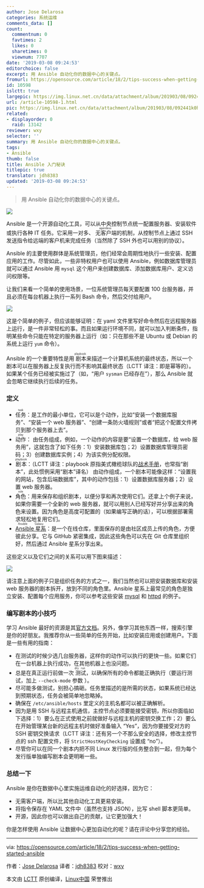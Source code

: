 ```yaml
---
author: Jose Delarosa
categories: 系统运维
comments_data: []
count:
  commentnum: 0
  favtimes: 2
  likes: 0
  sharetimes: 0
  viewnum: 7707
date: '2019-03-08 09:24:53'
editorchoice: false
excerpt: 用 Ansible 自动化你的数据中心的关键点。
fromurl: https://opensource.com/article/18/2/tips-success-when-getting-started-ansible
id: 10598
islctt: true
largepic: https://img.linux.net.cn/data/attachment/album/201903/08/092441k0hhhzjs59705hs9.jpg
url: /article-10598-1.html
pic: https://img.linux.net.cn/data/attachment/album/201903/08/092441k0hhhzjs59705hs9.jpg.thumb.jpg
related:
- displayorder: 0
  raid: 13142
reviewer: wxy
selector: ''
summary: 用 Ansible 自动化你的数据中心的关键点。
tags:
- Ansible
thumb: false
title: Ansible 入门秘诀
titlepic: true
translator: jdh8383
updated: '2019-03-08 09:24:53'
---
```



> 
> 用 Ansible 自动化你的数据中心的关键点。
> 
> 
> 


![](/data/attachment/album/201903/08/092441k0hhhzjs59705hs9.jpg)


Ansible 是一个开源自动化工具，可以从中央控制节点统一配置服务器、安装软件或执行各种 IT 任务。它采用一对多、<ruby> 无客户端 <rt>  agentless </rt></ruby>的机制，从控制节点上通过 SSH 发送指令给远端的客户机来完成任务（当然除了 SSH 外也可以用别的协议）。


Ansible 的主要使用群体是系统管理员，他们经常会周期性地执行一些安装、配置应用的工作。尽管如此，一些非特权用户也可以使用 Ansible，例如数据库管理员就可以通过 Ansible 用 `mysql` 这个用户来创建数据库、添加数据库用户、定义访问权限等。


让我们来看一个简单的使用场景，一位系统管理员每天要配置 100 台服务器，并且必须在每台机器上执行一系列 Bash 命令，然后交付给用户。


![](/data/attachment/album/201903/08/092455rs2lodzlo7op4474.png)


这是个简单的例子，但应该能够证明：在 yaml 文件里写好命令然后在远程服务器上运行，是一件非常轻松的事。而且如果运行环境不同，就可以加入判断条件，指明某些命令只能在特定的服务器上运行（如：只在那些不是 Ubuntu 或 Debian 的系统上运行 `yum` 命令）。


Ansible 的一个重要特性是用<ruby> 剧本 <rt>  playbook </rt></ruby>来描述一个计算机系统的最终状态，所以一个剧本可以在服务器上反复执行而不影响其最终状态（LCTT 译注：即是幂等的）。如果某个任务已经被实施过了（如，“用户 `sysman` 已经存在”），那么 Ansible 就会忽略它继续执行后续的任务。


### 定义


* <ruby> 任务 <rt>  task </rt></ruby>：是工作的最小单位，它可以是个动作，比如“安装一个数据库服务”、“安装一个 web 服务器”、“创建一条防火墙规则”或者“把这个配置文件拷贝到那个服务器上去”。
* <ruby> 动作 <rt>  play </rt></ruby>： 由任务组成，例如，一个动作的内容是要“设置一个数据库，给 web 服务用”，这就包含了如下任务：1）安装数据库包；2）设置数据库管理员密码；3）创建数据库实例；4）为该实例分配权限。
* <ruby> 剧本 <rt>  playbook </rt></ruby>：（LCTT 译注：playbook 原指美式橄榄球队的[战术手册](https://usafootball.com/football-playbook/)，也常指“剧本”，此处惯例采用“剧本”译名） 由动作组成，一个剧本可能像这样：“设置我的网站，包含后端数据库”，其中的动作包括：1）设置数据库服务器；2）设置 web 服务器。
* <ruby> 角色 <rt>  role </rt></ruby>：用来保存和组织剧本，以便分享和再次使用它们。还拿上个例子来说，如果你需要一个全新的 web 服务器，就可以用别人已经写好并分享出来的角色来设置。因为角色是高度可配置的（如果编写正确的话），可以根据部署需求轻松地复用它们。
* <ruby> <a href="https://galaxy.ansible.com/">  Ansible 星系 </a> <rt>  Ansible Galaxy </rt></ruby>：是一个在线仓库，里面保存的是由社区成员上传的角色，方便彼此分享。它与 GitHub 紧密集成，因此这些角色可以先在 Git 仓库里组织好，然后通过 Ansible 星系分享出来。


这些定义以及它们之间的关系可以用下图来描述：


![](/data/attachment/album/201903/08/092456wmzneaoarvh9yas6.png)


请注意上面的例子只是组织任务的方式之一，我们当然也可以把安装数据库和安装 web 服务器的剧本拆开，放到不同的角色里。Ansible 星系上最常见的角色是独立安装、配置每个应用服务，你可以参考这些安装 [mysql](https://galaxy.ansible.com/bennojoy/mysql/) 和 [httpd](https://galaxy.ansible.com/xcezx/httpd/) 的例子。


### 编写剧本的小技巧


学习 Ansible 最好的资源是其[官方文档](http://docs.ansible.com/)。另外，像学习其他东西一样，搜索引擎是你的好朋友。我推荐你从一些简单的任务开始，比如安装应用或创建用户。下面是一些有用的指南：


* 在测试的时候少选几台服务器，这样你的动作可以执行的更快一些。如果它们在一台机器上执行成功，在其他机器上也没问题。
* 总是在真正运行前做一次<ruby> 测试 <rt>  dry run </rt></ruby>，以确保所有的命令都能正确执行（要运行测试，加上 `--check-mode` 参数 ）。
* 尽可能多做测试，别担心搞砸。任务里描述的是所需的状态，如果系统已经达到预期状态，任务会被简单地忽略掉。
* 确保在 `/etc/ansible/hosts` 里定义的主机名都可以被正确解析。
* 因为是用 SSH 与远程主机通信，主控节点必须要能接受密钥，所以你面临如下选择：1）要么在正式使用之前就做好与远程主机的密钥交换工作；2）要么在开始管理某台新的远程主机时做好准备输入 “Yes”，因为你要接受对方的 SSH 密钥交换请求（LCTT 译注：还有另一个不那么安全的选择，修改主控节点的 ssh 配置文件，将 `StrictHostKeyChecking` 设置成 “no”）。
* 尽管你可以在同一个剧本内把不同 Linux 发行版的任务整合到一起，但为每个发行版单独编写剧本会更明晰一些。


### 总结一下


Ansible 是你在数据中心里实施运维自动化的好选择，因为它：


* 无需客户端，所以比其他自动化工具更易安装。
* 将指令保存在 YAML 文件中（虽然也支持 JSON），比写 shell 脚本更简单。
* 开源，因此你也可以做出自己的贡献，让它更加强大！


你是怎样使用 Ansible 让数据中心更加自动化的呢？请在评论中分享您的经验。




---


via: <https://opensource.com/article/18/2/tips-success-when-getting-started-ansible>


作者：[Jose Delarosa](https://opensource.com/users/jdelaros1) 译者：[jdh8383](https://github.com/jdh8383) 校对：[wxy](https://github.com/wxy)


本文由 [LCTT](https://github.com/LCTT/TranslateProject) 原创编译，[Linux中国](https://linux.cn/) 荣誉推出